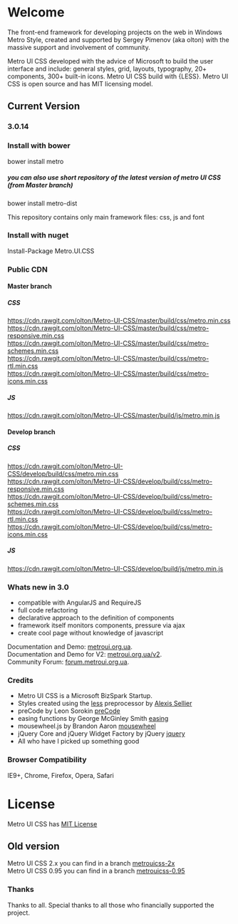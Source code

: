 # Welcome
The front-end framework for developing projects on the web in Windows Metro Style, created and supported by Sergey Pimenov (aka olton) with the massive support and involvement of community.   

Metro UI CSS developed with the advice of Microsoft to build the user interface and include: general styles, grid, layouts, typography, 20+ components, 300+ built-in icons. Metro UI CSS build with {LESS}. Metro UI CSS is open source and has MIT licensing model.
 
## Current Version

### 3.0.14

### Install with bower
 bower install metro

##### you can also use short repository of the latest version of metro UI CSS (from Master branch)
 bower install metro-dist
 
 This repository contains only main framework files: css, js and font
 

### Install with nuget
Install-Package Metro.UI.CSS

### Public CDN

#### Master branch
##### CSS
 
https://cdn.rawgit.com/olton/Metro-UI-CSS/master/build/css/metro.min.css<br />
https://cdn.rawgit.com/olton/Metro-UI-CSS/master/build/css/metro-responsive.min.css<br /> 
https://cdn.rawgit.com/olton/Metro-UI-CSS/master/build/css/metro-schemes.min.css<br />
https://cdn.rawgit.com/olton/Metro-UI-CSS/master/build/css/metro-rtl.min.css<br />
https://cdn.rawgit.com/olton/Metro-UI-CSS/master/build/css/metro-icons.min.css<br />

##### JS

https://cdn.rawgit.com/olton/Metro-UI-CSS/master/build/js/metro.min.js

#### Develop branch
##### CSS

https://cdn.rawgit.com/olton/Metro-UI-CSS/develop/build/css/metro.min.css<br />
https://cdn.rawgit.com/olton/Metro-UI-CSS/develop/build/css/metro-responsive.min.css<br /> 
https://cdn.rawgit.com/olton/Metro-UI-CSS/develop/build/css/metro-schemes.min.css<br />
https://cdn.rawgit.com/olton/Metro-UI-CSS/develop/build/css/metro-rtl.min.css<br />
https://cdn.rawgit.com/olton/Metro-UI-CSS/develop/build/css/metro-icons.min.css<br />
 
##### JS

https://cdn.rawgit.com/olton/Metro-UI-CSS/develop/build/js/metro.min.js


### Whats new in 3.0
+ compatible with AngularJS and RequireJS
+ full code refactoring
+ declarative approach to the definition of components
+ framework itself monitors components, pressure via ajax
+ create cool page without knowledge of javascript

 Documentation and Demo: [metroui.org.ua](http://metroui.org.ua/).   
 Documentation and Demo for V2: [metroui.org.ua/v2](http://metroui.org.ua/v2).   
 Community Forum: [forum.metroui.org.ua](http://forum.metroui.org.ua).  

### Credits
- Metro UI CSS is a Microsoft BizSpark Startup.
- Styles created using the [less](http://lesscss.org) preprocessor by  [Alexis Sellier](https://github.com/cloudhead)
- preCode by Leon Sorokin [preCode](https://github.com/leeoniya/preCode.js)
- easing functions by George McGinley Smith [easing](http://gsgd.co.uk/sandbox/jquery/easing/)
- mousewheel.js by Brandon Aaron [mousewheel](http://brandonaaron.net)
- jQuery Core and jQuery Widget Factory by jQuery [jquery](https://jquery.com/)
- All who have I picked up something good

### Browser Compatibility
IE9+, Chrome, Firefox, Opera, Safari

# License
Metro UI CSS has [MIT License](http://metroui.org.ua/license.html)

## Old version
Metro UI CSS 2.x you can find in a branch [metrouicss-2x](https://github.com/olton/Metro-UI-CSS/tree/metrouicss-2x)     
Metro UI CSS 0.95 you can find in a branch [metrouicss-0.95](https://github.com/olton/Metro-UI-CSS/tree/metrouicss-0.95) 

### Thanks
Thanks to all. Special thanks to all those who financially supported the project.    
    
        
        
